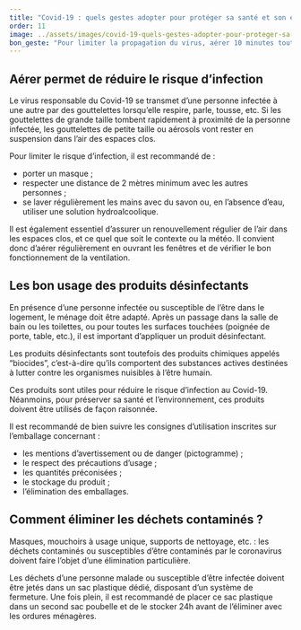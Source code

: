 ```yaml
---
title: "Covid-19 : quels gestes adopter pour protéger sa santé et son environnement ?"
order: 11
image: ../assets/images/covid-19-quels-gestes-adopter-pour-proteger-sa-sante-et-son-environnement.jpg
bon_geste: "Pour limiter la propagation du virus, aérer 10 minutes toutes les heures en ouvrant grand les fenêtres."
---
```


## Aérer permet de réduire le risque d’infection

Le virus responsable du Covid-19 se transmet d’une personne infectée à une autre par des gouttelettes lorsqu’elle respire, parle, tousse, etc. Si les gouttelettes de grande taille tombent rapidement à proximité de la personne infectée, les gouttelettes de petite taille ou aérosols vont rester en suspension dans l’air des espaces clos.

Pour limiter le risque d’infection, il est recommandé de :
- porter un masque ;
- respecter une distance de 2 mètres minimum avec les autres personnes ;
- se laver régulièrement les mains avec du savon ou, en l’absence d’eau, utiliser une solution hydroalcoolique.

Il est également essentiel d’assurer un renouvellement régulier de l’air dans les espaces clos, et ce quel que soit le contexte ou la météo. Il convient donc d’aérer régulièrement en ouvrant les fenêtres et de vérifier le bon fonctionnement de la ventilation.

## Les bon usage des produits désinfectants

En présence d’une personne infectée ou susceptible de l’être dans le logement, le ménage doit être adapté. Après un passage dans la salle de bain ou les toilettes, ou pour toutes les surfaces touchées (poignée de porte, table, etc.), il est important d’appliquer un produit désinfectant. 

Les produits désinfectants sont toutefois des produits chimiques appelés “biocides”, c’est-à-dire qu’ils comportent des substances actives destinées à lutter contre les organismes nuisibles à l’être humain.

Ces produits sont utiles pour réduire le risque d’infection au Covid-19. Néanmoins, pour préserver sa santé et l’environnement, ces produits doivent être utilisés de façon raisonnée.

Il est recommandé de bien suivre les consignes d’utilisation inscrites sur l’emballage concernant :
- les mentions d’avertissement ou de danger (pictogramme) ;
- le respect des précautions d’usage ;
- les quantités préconisées ;
- le stockage du produit ;
- l’élimination des emballages.

## Comment éliminer les déchets contaminés ?

Masques, mouchoirs à usage unique, supports de nettoyage, etc. : les déchets contaminés ou susceptibles d’être contaminés par le coronavirus doivent faire l’objet d’une élimination particulière.

Les déchets d’une personne malade ou susceptible d’être infectée doivent être jetés dans un sac plastique dédié, disposant d’un système de fermeture. Une fois plein, il est recommandé de placer ce sac plastique dans un second sac poubelle et de le stocker 24h avant de l’éliminer avec les ordures ménagères.
